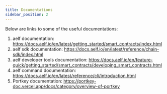 ```yaml
---
title: Documentations
sidebar_position: 2
---
```


Below are links to some of the useful documentations:

1. aelf documentation: https://docs.aelf.io/en/latest/getting_started/smart_contracts/index.html
2. aelf sdk documentation: https://docs.aelf.io/en/latest/reference/chain-sdk/index.html
3. aelf developer tools documentation: https://docs.aelf.io/en/feature-quick/getting_started/smart_contracts/developing_smart_contracts.html
4. aelf command documentation: https://docs.aelf.io/en/latest/reference/cli/introduction.html
5. Portkey documentation: https://portkey-doc.vercel.app/docs/category/overview-of-portkey